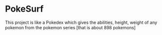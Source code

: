 # PokeSurf
This project is like a Pokedex which gives the abilities, height, weight of any pokemon from the pokemon series [that is about 898 pokemons]
